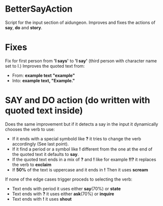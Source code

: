 # BetterSayAction
Script for the input section of aidungeon. Improves and fixes the actions of **say**, **do** and **story**.

# Fixes
Fix for first person from **'I says'** to **'I say'** (third person with character name set to I.)
Improves the quoted text from:
- From: **example text "example"**
- Into: **example text, "Example."**

# SAY and DO action (do written with quoted text inside)
Does the same improvement but if it detects a say in the input it dynamically chooses the verb to use:
- If it ends with a special symbold like **?** it tries to change the verb accordingly (See last point).
- If it find a period or a symbol like **!** different from the one at the end of the quoted text it defaults to **say**.
- If the quoted text ends in a mix of **?** and **!** like for example **!!?** it replaces the verb to **exclaim**
- If **50%** of the text is uppercase and it ends in **!** Then it uses **scream**

If none of the edge cases trigger proceds to selecting the verb:
- Text ends with period it uses either **say**(70%) or **state**
- Text ends with **?** it uses either **ask**(70%) or **inquire**
- Text ends with **!** it uses **shout**

  
